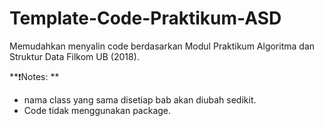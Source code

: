 # Template-Code-Praktikum-ASD
Memudahkan menyalin code berdasarkan Modul Praktikum Algoritma dan Struktur Data Filkom UB (2018).

**❗Notes: **
- nama class yang sama disetiap bab akan diubah sedikit.
- Code tidak menggunakan package.
